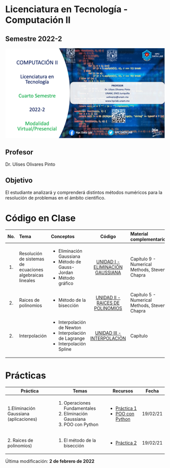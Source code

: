 # Licenciatura en Tecnología - Computación II
## Semestre 2022-2

![alt text](figs/logo.png)

## Profesor
Dr. Ulises Olivares Pinto

## Objetivo
El estudiante analizará y comprenderá distintos métodos numéricos para la resolución de problemas en el ámbito científico.

# Código en Clase
| No.        | Tema           | Conceptos |Código  |  Material complementario|
| :-------------: |:-------------| :-------------|:-----:| :-----|
| 1.              | Resolución de sistemas de ecuaciones algebraicas lineales |   <ul><li> Eliminación Gaussiana</li> <li>Método de Gauss-Jordan</li> <li>Método gráfico</li> </ul>   |  [UNIDAD I - ELIMINACIÓN GAUSSIANA](https://colab.research.google.com/drive/1ozRrY2LvSvpUQ1IQ9-kXXCjjDOfOxbmb?usp=sharing)   | Capítulo 9 - Numerical Methods, Steven Chapra | 
| 2.              | Raices de polinomios |   <ul><li> Método de la bisección </li>  </ul>   |  [UNIDAD II - RAICES DE POLINOMIOS](https://colab.research.google.com/drive/1E-gi8H1nND8zrnLDrKomcEbUp-oE_u82?usp=sharing)   | Capítulo 5 - Numerical Methods, Steven Chapra | 
| 2.              | Interpolación |   <ul><li> Interpolación de Newton</li> <li> Interpolación de Lagrange</li> <li> Interpolación Spline</li>  </ul>   |  [UNIDAD III - INTERPOLACIÓN](code/Comp_II_Unidad_3_Interpolación.ipynb)   | Capítulo  | 

# Prácticas

|Práctica|Temas|Recursos|Fecha|
|--|--|--|--|
|1.Eliminación Gaussiana (aplicaciones)|<ol><li>Operaciones Fundamentales</li><li>Eliminación Gaussiana</li><li>POO con Python</li></ol>|<ul><li>[Práctica 1](practices/practice1.md)</li> <li>[POO con Python](https://uniwebsidad.com/libros/python/capitulo-5/programacion-orientada-a-objetos) </li></ul>|19/02/21|
|2. Raices de polinomios)|<ol><li>El método de la bisección</li></ol>|<ul><li>[Práctica 2](practices/practice2.md)</li> </ul>|19/02/21|

Última modificación: **2 de febrero de 2022**
